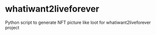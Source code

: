 # whatiwant2liveforever
Python script to generate NFT picture like loot for whatiwant2liveforever project
